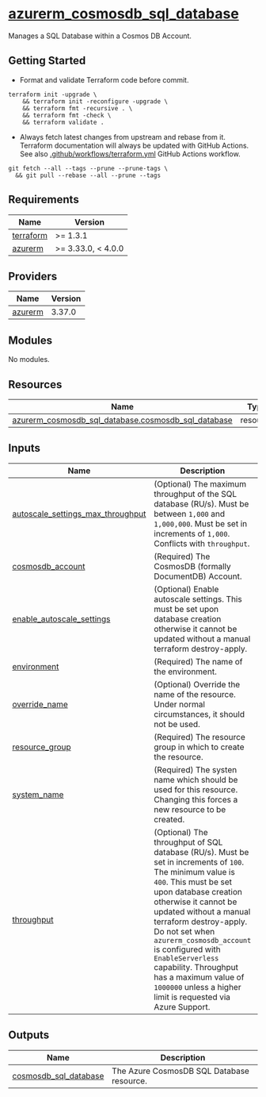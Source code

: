 # [azurerm_cosmosdb_sql_database][1]

Manages a SQL Database within a Cosmos DB Account.

## Getting Started

- Format and validate Terraform code before commit.

```shell
terraform init -upgrade \
    && terraform init -reconfigure -upgrade \
    && terraform fmt -recursive . \
    && terraform fmt -check \
    && terraform validate .
```

- Always fetch latest changes from upstream and rebase from it. Terraform documentation will always be updated with GitHub Actions. See also [.github/workflows/terraform.yml](.github/workflows/terraform.yml) GitHub Actions workflow.

```shell
git fetch --all --tags --prune --prune-tags \
  && git pull --rebase --all --prune --tags
```

<!-- BEGIN_TF_DOCS -->
## Requirements

| Name | Version |
|------|---------|
| <a name="requirement_terraform"></a> [terraform](#requirement\_terraform) | >= 1.3.1 |
| <a name="requirement_azurerm"></a> [azurerm](#requirement\_azurerm) | >= 3.33.0, < 4.0.0 |

## Providers

| Name | Version |
|------|---------|
| <a name="provider_azurerm"></a> [azurerm](#provider\_azurerm) | 3.37.0 |

## Modules

No modules.

## Resources

| Name | Type |
|------|------|
| [azurerm_cosmosdb_sql_database.cosmosdb_sql_database](https://registry.terraform.io/providers/hashicorp/azurerm/latest/docs/resources/cosmosdb_sql_database) | resource |

## Inputs

| Name | Description | Type | Default | Required |
|------|-------------|------|---------|:--------:|
| <a name="input_autoscale_settings_max_throughput"></a> [autoscale\_settings\_max\_throughput](#input\_autoscale\_settings\_max\_throughput) | (Optional) The maximum throughput of the SQL database (RU/s). Must be between `1,000` and `1,000,000`. Must be set in increments of `1,000`. Conflicts with `throughput`. | `number` | `"1000"` | no |
| <a name="input_cosmosdb_account"></a> [cosmosdb\_account](#input\_cosmosdb\_account) | (Required) The CosmosDB (formally DocumentDB) Account. | `any` | n/a | yes |
| <a name="input_enable_autoscale_settings"></a> [enable\_autoscale\_settings](#input\_enable\_autoscale\_settings) | (Optional) Enable autoscale settings. This must be set upon database creation otherwise it cannot be updated without a manual terraform destroy-apply. | `bool` | `false` | no |
| <a name="input_environment"></a> [environment](#input\_environment) | (Required) The name of the environment. | `string` | n/a | yes |
| <a name="input_override_name"></a> [override\_name](#input\_override\_name) | (Optional) Override the name of the resource. Under normal circumstances, it should not be used. | `string` | `null` | no |
| <a name="input_resource_group"></a> [resource\_group](#input\_resource\_group) | (Required) The resource group in which to create the resource. | `any` | n/a | yes |
| <a name="input_system_name"></a> [system\_name](#input\_system\_name) | (Required) The systen name which should be used for this resource. Changing this forces a new resource to be created. | `string` | n/a | yes |
| <a name="input_throughput"></a> [throughput](#input\_throughput) | (Optional) The throughput of SQL database (RU/s). Must be set in increments of `100`. The minimum value is `400`. This must be set upon database creation otherwise it cannot be updated without a manual terraform destroy-apply. Do not set when `azurerm_cosmosdb_account` is configured with `EnableServerless` capability. Throughput has a maximum value of `1000000` unless a higher limit is requested via Azure Support. | `number` | `400` | no |

## Outputs

| Name | Description |
|------|-------------|
| <a name="output_cosmosdb_sql_database"></a> [cosmosdb\_sql\_database](#output\_cosmosdb\_sql\_database) | The Azure CosmosDB SQL Database resource. |
<!-- END_TF_DOCS -->

[1]: https://registry.terraform.io/providers/hashicorp/azurerm/latest/docs/resources/cosmosdb_sql_database
